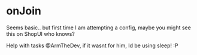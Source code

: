 # onJoin
Seems basic.. but first time I am attempting a config, maybe you might see this on ShopUI who knows?

Help with tasks @ArmTheDev, if it wasnt for him, Id be using sleep! :P
